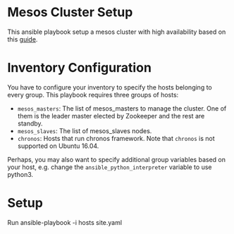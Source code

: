 Mesos Cluster Setup
===================

This ansible playbook setup a mesos cluster with high availability
based on this [guide](https://www.digitalocean.com/community/tutorials/how-to-configure-a-production-ready-mesosphere-cluster-on-ubuntu-14-04).

# Inventory Configuration

You have to configure your inventory to specify the hosts belonging
to every group. This playbook requires three groups of hosts:

- `mesos_masters`: The list of mesos_masters to manage the cluster.
  One of them is the leader master elected by Zookeeper and the rest
  are standby.
- `mesos_slaves`: The list of mesos_slaves nodes.
- `chronos`: Hosts that run chronos framework. Note that `chronos` is
   not supported on Ubuntu 16.04.

Perhaps, you may also want to specify additional group variables
based on your host, e.g. change the `ansible_python_interpreter`
variable to use python3.


# Setup
Run ansible-playbook -i hosts site.yaml
